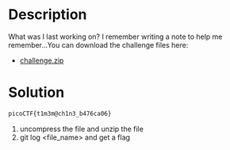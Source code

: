 # Description
What was I last working on? I remember writing a note to help me remember...You can download the challenge files here:

- [challenge.zip](https://artifacts.picoctf.net/c_titan/68/challenge.zip)
# Solution
```bash
picoCTF{t1m3m@ch1n3_b476ca06}
```
1. uncompress the file and unzip the file
2. git log <file_name> and get a flag